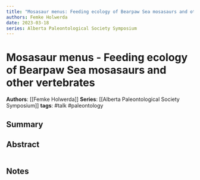 ```yaml
---
title: "Mosasaur menus: Feeding ecology of Bearpaw Sea mosasaurs and other vertebrates"
authors: Femke Holwerda
date: 2023-03-18
series: Alberta Paleontological Society Symposium
---
```


# Mosasaur menus - Feeding ecology of Bearpaw Sea mosasaurs and other vertebrates

**Authors**: [[Femke Holwerda]]
**Series**: [[Alberta Paleontological Society Symposium]]
**tags**: #talk #paleontology 

## Summary

## Abstract
```

```

## Notes
